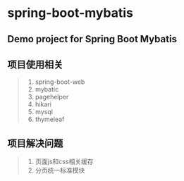 spring-boot-mybatis
======================================
Demo project for Spring Boot Mybatis
--------------------------------------

## 项目使用相关
>1. spring-boot-web
>2. mybatic
>3. pagehelper
>4. hikari
>5. mysql
>6. thymeleaf

## 项目解决问题
>1. 页面js和css相关缓存
>2. 分页统一标准模块


